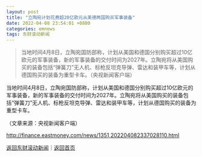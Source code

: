 ```yaml
---
layout: post
title: "立陶宛计划花费超20亿欧元从美德两国购买军事装备"
date: 2022-04-08 23:54:01 +0800
categories: emnews
tags: 东财滚动新闻
---
```

> 当地时间4月8日，立陶宛国防部称，计划从美国和德国分别购买超过10亿欧元的军事装备，新的军事装备的交付时间为2027年。立陶宛将从美国购买的装备包括“弹簧刀”无人机、标枪反坦克导弹、雷达和装甲车等，计划从德国购买的装备为重型卡车。（央视新闻客户端）

<p>当地时间4月8日，立陶宛国防部称，计划从美国和德国分别购买超过10亿欧元的军事装备，新的军事装备的交付时间为2027年。立陶宛将从美国购买的装备包括“弹簧刀”无人机、标枪反坦克导弹、雷达和装甲车等，计划从德国购买的装备为重型卡车。</p><p class="em_media">（文章来源：央视新闻客户端）</p>

<http://finance.eastmoney.com/news/1351,202204082337028110.html>

[返回东财滚动新闻](//finews.withounder.com/emnews/)｜[返回首页](//finews.withounder.com/)